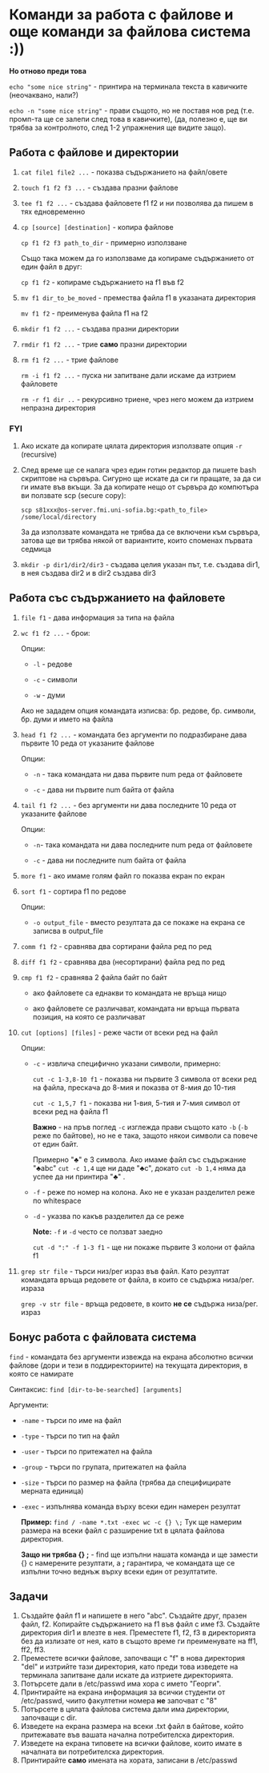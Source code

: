 
# Команди за работа с файлове и още команди за файлова система :))

**Но отново преди това** 

`echo "some nice string"`  - принтира на терминала текста в кавичките (неочаквано, нали?)

`echo -n "some nice string"` - прави същото, но не поставя нов ред (т.е. промп-та ще се залепи след това в кавичките), (да, полезно е, ще ви трябва за контролното, след 1-2 упражнения ще видите защо).

## Работа с файлове и директории
1. `cat file1 file2 ...` - показва съдържанието на файл/овете

2. `touch f1 f2 f3 ...` - създава празни файлове

3. `tee f1 f2 ...` - създава файловете f1 f2 и ни позволява да пишем в тях едновременно

4. `cp [source] [destination]` - копира файлове

	`cp f1 f2 f3 path_to_dir` - примерно използване 

	Също така можем да го използваме да копираме съдържанието от един файл в друг:

	`cp f1 f2` - копираме съдържанието на f1 във f2

5. `mv f1 dir_to_be_moved` - премества файла f1 в указаната директория

	`mv f1 f2` - преименува файла f1 на f2

6. `mkdir f1 f2 ...` - създава празни директории 

7. `rmdir f1 f2 ...` - трие **само** празни директории

8. `rm f1 f2 ...` - трие файлове

	`rm -i f1 f2 ...` - пуска ни запитване дали искаме да изтрием файловете

	`rm -r f1 dir ..` - рекурсивно триене, чрез него можем да изтрием непразна директория

### FYI

 1. Ако искате да копирате цялата директория използвате опция `-r`
    (recursive)
 2. След време ще се налага чрез един готин редактор да пишете bash скриптове на сървъра. Сигурно ще искате да си ги пращате, за да си ги имате във вкъщи. За да копирате нещо от сървъра до компютъра ви ползвате scp (secure copy):
 
	 `scp s81xxx@os-server.fmi.uni-sofia.bg:<path_to_file> /some/local/directory`

	За да използвате командата не трябва да се включени към сървъра, затова ще ви трябва някой от вариантите, които споменах първата седмица

3.  `mkdir -p dir1/dir2/dir3` - създава целия указан път, т.е. създава dir1, в нея създава dir2 и в dir2 създава dir3


## Работа със съдържанието на файловете
1. `file f1` - дава информация за типа на файла

2. `wc f1 f2 ...` - брои:

	Опции:
	
	- `-l` - редове
	
	- `-c` - символи

	- `-w` - думи 
	
	Ако не зададем опция командата изписва: бр. редове, бр. символи, бр. думи и името на файла
	
3. `head f1 f2 ...` - командата без аргументи по подразбиране дава първите 10 реда от указаните файлове

	Опции:
	- `-n` - така командата ни дава първите num реда от файловете

	- `-c`  - дава ни първите num байта от файла

4.	`tail f1 f2 ...` - без аргументи ни дава последните 10 реда от указаните файлове
	
	Опции:
	- `-n`- така командата ни дава последните num реда от файловете

	- `-c` - дава ни последните num байта от файла

5. `more f1` - ако имаме голям файл го показва екран по екран

6.  `sort f1` - сортира f1 по редове

	Опции:
	- `-o output_file` - вместо резултата да се покаже на екрана се записва в output_file
7. `comm f1 f2` - сравнява два сортирани файла ред по ред
8.  `diff f1 f2`  - сравнява два (несортирани) файла ред по ред

9. `cmp f1 f2` - сравнява 2 файла байт по байт 

	- ако файловете са еднакви то командата не връща нищо

	- ако файловете се различават, командата ни връща първата позиция, на която се различават
10. `cut [options] [files]` - реже части от всеки ред на файл
	
	Опции: 

	- `-c` - извлича специфично указани символи, примерно:
		
		`cut -c 1-3,8-10 f1` - показва ни първите 3 символа от всеки ред на файла, прескача до 8-мия и показва от 8-мия до 10-тия 
		
		`cut -c 1,5,7 f1` - показва ни 1-вия, 5-тия и 7-мия символ от всеки ред на файла f1

		**Важно** - на пръв поглед `-c` изглежда прави същото като `-b` (`-b` реже по байтове), но не е така, защото някои символи са повече от един байт. 

		Примерно "♣" e 3 символа. Ако имаме файл със съдържание "♣abc" `cut -c 1,4` ще ни даде "♣c", докато `cut -b 1,4` няма да успее да ни принтира "♣" .
	
	- `-f` - реже по номер на колона. Ако не е указан разделител реже по whitespace
	
	- `-d` - указва по какъв разделител да се реже
	
		**Note:** `-f` и `-d` често се ползват заедно
		 
		 `cut -d ":" -f 1-3 f1` - ще ни покаже първите 3 колони от файла f1 
		 
12. `grep str file` - търси низ/рег израз във файл. Като резултат командата връща редовете от файла, в които се съдържа низа/рег. израза

	`grep -v str file` - връща редовете, в които **не се** съдържа низа/рег. израз
	
## Бонус работа с файловата система 

`find` - командата без аргументи извежда на екрана абсолютно всички файлове (дори и тези в поддиректориите) на текущата директория, в която се намирате

Синтаксис: `find [dir-to-be-searched] [arguments]` 
		
Аргументи:

- `-name` - търси по име на файл
	
- `-type` - търси по тип на файл
	
- `-user` - търси по притежател на файла
		
- `-group` - търси по групата, притежател на файла
	
- `-size` - търси по размер на файла (трябва да специфицирате мерната единица) 
	
- `-exec` - изпълнява команда върху всеки един намерен резултат
			
	**Пример:**  `find / -name *.txt -exec wc -c {} \;` Тук ще намерим размера на всеки файл с разширение txt в цялата файлова директория.
	
	**Защо ни трябва {} \;** - find ще изпълни нашата команда и ще замести {} с намерените резултати, а **\;** гарантира, че командата ще се изпълни точно веднъж върху всеки един от резултатите.  


	
## Задачи 

1. Създайте файл f1 и напишете в него "abc". Създайте друг, празен файл, f2. Копирайте съдържанието на f1 във файл с име f3. Създайте директория dir1 и влезте в нея. Преместете f1, f2, f3 в директорията без да излизате от нея, като в същото време ги преименувате на ff1, ff2, ff3. 
2. Преместете всички файлове, започващи с "f" в нова директория "del" и изтрийте тази директория, като преди това изведете на терминала запитване дали искате да изтриете директорията.
3. Потърсете дали в /etc/passwd има хора с името "Георги".
4. Принтирайте на екрана информация за всички студенти от /etc/passwd, чиито факултетни номера **не** започват с "8"
5. Потърсете в цялата файлова система дали има директории, започващи с dir.
6. Изведете на екрана размера на всеки .txt файл в байтове, който притежавате във вашата начална потребителска директория. 
7. Изведете на екрана типовете на всички файлове, които имате в началната ви потребителска директория. 
8. Принтирайте **само** имената на хората, записани в /etc/passwd

